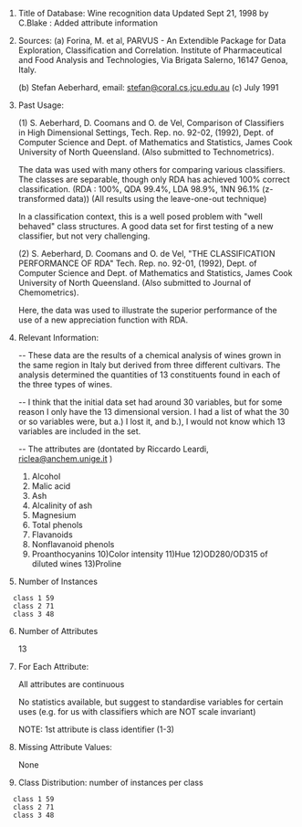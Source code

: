 1. Title of Database: Wine recognition data
	Updated Sept 21, 1998 by C.Blake : Added attribute information

2. Sources:
   (a) Forina, M. et al, PARVUS - An Extendible Package for Data
       Exploration, Classification and Correlation. Institute of Pharmaceutical
       and Food Analysis and Technologies, Via Brigata Salerno, 
       16147 Genoa, Italy.

   (b) Stefan Aeberhard, email: stefan@coral.cs.jcu.edu.au
   (c) July 1991
3. Past Usage:

   (1)
   S. Aeberhard, D. Coomans and O. de Vel,
   Comparison of Classifiers in High Dimensional Settings,
   Tech. Rep. no. 92-02, (1992), Dept. of Computer Science and Dept. of
   Mathematics and Statistics, James Cook University of North Queensland.
   (Also submitted to Technometrics).

   The data was used with many others for comparing various 
   classifiers. The classes are separable, though only RDA 
   has achieved 100% correct classification.
   (RDA : 100%, QDA 99.4%, LDA 98.9%, 1NN 96.1% (z-transformed data))
   (All results using the leave-one-out technique)

   In a classification context, this is a well posed problem 
   with "well behaved" class structures. A good data set 
   for first testing of a new classifier, but not very 
   challenging.

   (2) 
   S. Aeberhard, D. Coomans and O. de Vel,
   "THE CLASSIFICATION PERFORMANCE OF RDA"
   Tech. Rep. no. 92-01, (1992), Dept. of Computer Science and Dept. of
   Mathematics and Statistics, James Cook University of North Queensland.
   (Also submitted to Journal of Chemometrics).

   Here, the data was used to illustrate the superior performance of
   the use of a new appreciation function with RDA. 

4. Relevant Information:

   -- These data are the results of a chemical analysis of
      wines grown in the same region in Italy but derived from three
      different cultivars.
      The analysis determined the quantities of 13 constituents
      found in each of the three types of wines. 

   -- I think that the initial data set had around 30 variables, but 
      for some reason I only have the 13 dimensional version. 
      I had a list of what the 30 or so variables were, but a.) 
      I lost it, and b.), I would not know which 13 variables
      are included in the set.

   -- The attributes are (dontated by Riccardo Leardi, 
	riclea@anchem.unige.it )
 	1) Alcohol
 	2) Malic acid
 	3) Ash
	4) Alcalinity of ash  
 	5) Magnesium
	6) Total phenols
 	7) Flavanoids
 	8) Nonflavanoid phenols
 	9) Proanthocyanins
	10)Color intensity
 	11)Hue
 	12)OD280/OD315 of diluted wines
 	13)Proline            

5. Number of Instances
  ```
    class 1 59
	class 2 71
	class 3 48
  ```
    

6. Number of Attributes 
	
	13

7. For Each Attribute:

	All attributes are continuous
	
	No statistics available, but suggest to standardise
	variables for certain uses (e.g. for us with classifiers
	which are NOT scale invariant)

	NOTE: 1st attribute is class identifier (1-3)

8. Missing Attribute Values:

	None

9. Class Distribution: number of instances per class
  ```
    class 1 59
	class 2 71
	class 3 48
  ```